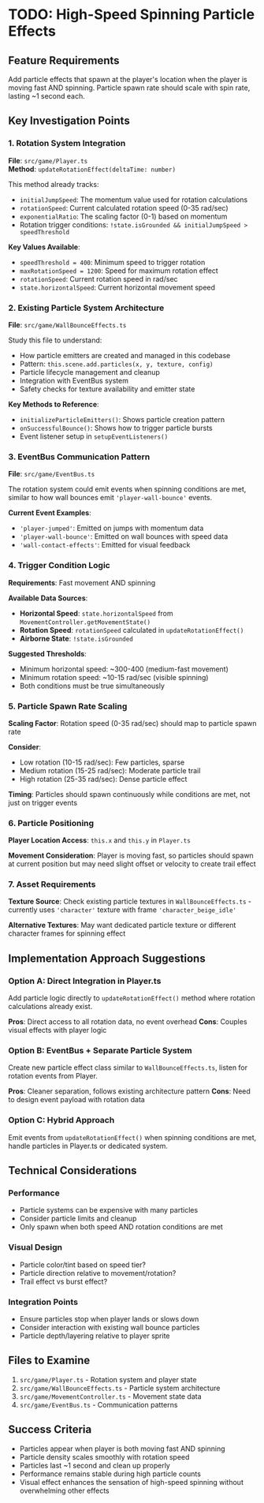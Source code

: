 # TODO: High-Speed Spinning Particle Effects

## Feature Requirements
Add particle effects that spawn at the player's location when the player is moving fast AND spinning. Particle spawn rate should scale with spin rate, lasting ~1 second each.

## Key Investigation Points

### 1. Rotation System Integration
**File**: `src/game/Player.ts`  
**Method**: `updateRotationEffect(deltaTime: number)`

This method already tracks:
- `initialJumpSpeed`: The momentum value used for rotation calculations
- `rotationSpeed`: Current calculated rotation speed (0-35 rad/sec)
- `exponentialRatio`: The scaling factor (0-1) based on momentum
- Rotation trigger conditions: `!state.isGrounded && initialJumpSpeed > speedThreshold`

**Key Values Available**:
- `speedThreshold = 400`: Minimum speed to trigger rotation
- `maxRotationSpeed = 1200`: Speed for maximum rotation effect
- `rotationSpeed`: Current rotation speed in rad/sec
- `state.horizontalSpeed`: Current horizontal movement speed

### 2. Existing Particle System Architecture
**File**: `src/game/WallBounceEffects.ts`

Study this file to understand:
- How particle emitters are created and managed in this codebase
- Pattern: `this.scene.add.particles(x, y, texture, config)`
- Particle lifecycle management and cleanup
- Integration with EventBus system
- Safety checks for texture availability and emitter state

**Key Methods to Reference**:
- `initializeParticleEmitters()`: Shows particle creation pattern
- `onSuccessfulBounce()`: Shows how to trigger particle bursts
- Event listener setup in `setupEventListeners()`

### 3. EventBus Communication Pattern
**File**: `src/game/EventBus.ts`

The rotation system could emit events when spinning conditions are met, similar to how wall bounces emit `'player-wall-bounce'` events.

**Current Event Examples**:
- `'player-jumped'`: Emitted on jumps with momentum data
- `'player-wall-bounce'`: Emitted on wall bounces with speed data
- `'wall-contact-effects'`: Emitted for visual feedback

### 4. Trigger Condition Logic
**Requirements**: Fast movement AND spinning

**Available Data Sources**:
- **Horizontal Speed**: `state.horizontalSpeed` from `MovementController.getMovementState()`
- **Rotation Speed**: `rotationSpeed` calculated in `updateRotationEffect()`
- **Airborne State**: `!state.isGrounded`

**Suggested Thresholds**:
- Minimum horizontal speed: ~300-400 (medium-fast movement)
- Minimum rotation speed: ~10-15 rad/sec (visible spinning)
- Both conditions must be true simultaneously

### 5. Particle Spawn Rate Scaling
**Scaling Factor**: Rotation speed (0-35 rad/sec) should map to particle spawn rate

**Consider**:
- Low rotation (10-15 rad/sec): Few particles, sparse
- Medium rotation (15-25 rad/sec): Moderate particle trail
- High rotation (25-35 rad/sec): Dense particle effect

**Timing**: Particles should spawn continuously while conditions are met, not just on trigger events

### 6. Particle Positioning
**Player Location Access**: `this.x` and `this.y` in `Player.ts`

**Movement Consideration**: Player is moving fast, so particles should spawn at current position but may need slight offset or velocity to create trail effect

### 7. Asset Requirements
**Texture Source**: Check existing particle textures in `WallBounceEffects.ts` - currently uses `'character'` texture with frame `'character_beige_idle'`

**Alternative Textures**: May want dedicated particle texture or different character frames for spinning effect

## Implementation Approach Suggestions

### Option A: Direct Integration in Player.ts
Add particle logic directly to `updateRotationEffect()` method where rotation calculations already exist.

**Pros**: Direct access to all rotation data, no event overhead
**Cons**: Couples visual effects with player logic

### Option B: EventBus + Separate Particle System
Create new particle effect class similar to `WallBounceEffects.ts`, listen for rotation events from Player.

**Pros**: Cleaner separation, follows existing architecture pattern
**Cons**: Need to design event payload with rotation data

### Option C: Hybrid Approach
Emit events from `updateRotationEffect()` when spinning conditions are met, handle particles in Player.ts or dedicated system.

## Technical Considerations

### Performance
- Particle systems can be expensive with many particles
- Consider particle limits and cleanup
- Only spawn when both speed AND rotation conditions are met

### Visual Design
- Particle color/tint based on speed tier?
- Particle direction relative to movement/rotation?
- Trail effect vs burst effect?

### Integration Points
- Ensure particles stop when player lands or slows down
- Consider interaction with existing wall bounce particles
- Particle depth/layering relative to player sprite

## Files to Examine
1. `src/game/Player.ts` - Rotation system and player state
2. `src/game/WallBounceEffects.ts` - Particle system architecture 
3. `src/game/MovementController.ts` - Movement state data
4. `src/game/EventBus.ts` - Communication patterns

## Success Criteria
- Particles appear when player is both moving fast AND spinning
- Particle density scales smoothly with rotation speed
- Particles last ~1 second and clean up properly
- Performance remains stable during high particle counts
- Visual effect enhances the sensation of high-speed spinning without overwhelming other effects